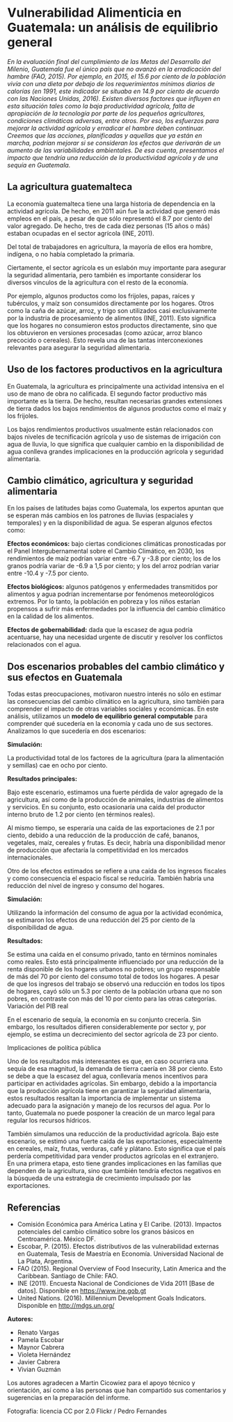 # Vulnerabilidad Alimenticia en Guatemala: un análisis de equilibrio general

<p id="lead"  class="lead"><em> En la evaluación final del cumplimiento de las Metas del Desarrollo del Milenio, Guatemala fue el único país que no avanzó en la erradicación  del hambre  (FAO, 2015). Por ejemplo, en 2015, el 15.6 por ciento de la población vivía con una dieta por debajo de los requerimientos mínimos diarios de calorías (en 1991, este indicador 
se situaba en 14.9 por ciento de acuerdo con las Naciones Unidas, 2016). 
Existen diversos factores que influyen en esta situación tales como la baja productividad agrícola, falta de apropiación de la tecnología por parte de los pequeños agricultores, condiciones climáticas adversas, entre otros. Por eso, los esfuerzos para mejorar la actividad agrícola y erradicar el hambre deben continuar. Creemos que las acciones, planificadas y aquellas que ya están en marcha, podrían mejorar si se consideran los efectos que derivarán de un aumento de las variabilidades ambientales. De esa cuenta, presentamos el impacto que tendría una reducción de la productividad agrícola y de una sequía en Guatemala. </em></p>

## La agricultura guatemalteca

La economía guatemalteca tiene una larga historia de dependencia en la actividad agrícola. De hecho, en 2011 aún fue la actividad que generó más empleos en el país, a pesar de que sólo representó el 8.7 por ciento del valor agregado. De hecho, tres de cada diez personas (15 años o más) estaban ocupadas en el sector agrícola (INE, 2011).

Del total de trabajadores en agricultura, la mayoría de ellos era hombre, indígena, o no había completado la primaria.

Ciertamente, el sector agrícola es un eslabón muy importante para asegurar la seguridad alimentaria, pero también es importante considerar los diversos vínculos de la agricultura con el resto de la economía.

Por ejemplo, algunos productos como los frijoles, papas, raíces y tubérculos, y maíz son consumidos directamente por los hogares. Otros como la caña de azúcar, arroz, y trigo son utilizados casi exclusivamente por la industria de procesamiento de alimentos (INE, 2011). Esto significa que los hogares no consumieron estos productos directamente, sino que los obtuvieron en versiones procesadas (como azúcar, arroz blanco precocido o cereales). Esto revela una de las tantas interconexiones relevantes para asegurar la seguridad alimentaria.

## Uso de los factores productivos en la agricultura

En Guatemala, la agricultura es principalmente una actividad intensiva en el uso de mano de obra no calificada. El segundo factor productivo más importante es la tierra.  De hecho, resultan necesarias grandes extensiones de tierra dados los bajos rendimientos de algunos productos como el maíz y los frijoles.

<!--tabla 2: Adaptado de la Matriz de Contabilidad Social, 2011.-->

Los bajos rendimientos productivos usualmente están relacionados con bajos niveles de tecnificación agrícola y uso de sistemas de irrigación con agua de lluvia, lo que significa que cualquier cambio en la disponibilidad de agua conlleva grandes implicaciones en la producción agrícola y seguridad alimentaria.

## Cambio climático, agricultura y seguridad alimentaria

En los países de latitudes bajas como Guatemala, los expertos apuntan que se esperan más cambios en  los patrones de lluvias (espaciales y temporales)  y en la disponibilidad de agua. Se esperan algunos efectos como:

**Efectos económicos:**  bajo ciertas condiciones climáticas pronosticadas por el Panel Intergubernamental sobre el Cambio Climático, en 2030, los rendimientos de maíz podrían variar entre -6.7 y -3.8 por ciento; los de los granos podría variar de -6.9 a 1,5 por ciento; y los del arroz podrían variar entre -10.4 y -7.5 por ciento.

**Efectos biológicos:** algunos patógenos y enfermedades transmitidos por alimentos y agua podrían incrementarse por  fenómenos meteorológicos extremos. Por lo tanto, la población en pobreza y los niños estarían propensos a sufrir más enfermedades por la influencia del cambio climático en la calidad de los alimentos.

**Efectos de gobernabilidad:** dada que la escasez de agua podría acentuarse, hay una necesidad urgente de discutir y resolver los conflictos relacionados con el agua.

## Dos escenarios probables del cambio climático y sus efectos en Guatemala

Todas estas preocupaciones, motivaron nuestro interés no sólo en estimar las consecuencias del cambio climático en la agricultura, sino también para comprender el impacto de otras variables sociales y económicas. En este análisis, utilizamos un **modelo de equilibrio general computable** para comprender qué sucedería en la economía y cada uno de sus sectores. Analizamos lo que sucedería en dos escenarios:

**Simulación:**

La productividad total de los factores de la agricultura (para la alimentación y semillas) cae en ocho por ciento.

**Resultados principales:**

Bajo este escenario, estimamos una fuerte pérdida de valor agregado de la agricultura, así como de la producción de animales, industrias de alimentos y servicios. En su conjunto, esto ocasionaría una caída del productor interno bruto de 1.2 por ciento (en términos reales). 

<!--tabla 3: Adaptado de la Matriz de Contabilidad Social, 2011.-->

Al mismo tiempo,  se esperaría una caída de las exportaciones de 2.1 por ciento, debido a una reducción de la producción de café, bananos, vegetales, maíz, cereales y frutas. Es decir, habría una disponibilidad menor de producción que afectaría la competitividad en los mercados internacionales.

Otro de los efectos estimados se refiere a una caída de los ingresos fiscales y como consecuencia el espacio fiscal se reduciría. También habría una reducción del nivel de ingreso y consumo del hogares.

**Simulación:**

Utilizando la información del consumo de agua por la actividad económica, se estimaron los efectos de una reducción del 25 por ciento de la disponibilidad de agua.

**Resultados:**

Se estima una caída en el consumo privado, tanto en términos nominales como reales. Esto está principalmente influenciado por una reducción de la renta disponible de los hogares urbanos no pobres; un grupo responsable de más del 70 por ciento del consumo total de todos los hogares. A pesar de que los ingresos del trabajo se observó una reducción en todos los tipos de hogares, cayó sólo un 5.3 por ciento de la población urbana que no son pobres, en contraste con más del 10 por ciento para las otras categorías.
Variación del PIB real

En el escenario de sequía, la economía en su conjunto crecería. Sin embargo, los resultados difieren considerablemente por sector y, por ejemplo, se estima un decrecimiento del sector agrícola de 23 por ciento.

Implicaciones de política pública

Uno de los resultados más interesantes es que, en caso ocurriera una sequía de esa magnitud, la demanda de tierra caería en 38 por ciento. Esto se debe a que la escasez del agua, conllevaría menos incentivos para participar en actividades agrícolas. Sin embargo, debido a la importancia que la producción agrícola tiene en garantizar la seguridad alimentaria, estos resultados resaltan la importancia de implementar un sistema adecuado para la asignación y manejo de los recursos del agua. Por lo tanto, Guatemala no puede posponer la creación de un marco legal para regular los recursos hídricos.

También simulamos una reducción de la productividad agrícola. Bajo este escenario, se estimó una fuerte caída de las exportaciones, especialmente en cereales, maíz, frutas, verduras, café y plátano. Esto significa que el país perdería competitividad para vender productos agrícolas en el extranjero. En una primera etapa, esto tiene grandes implicaciones en las familias que dependen de la agricultura, sino que también tendría efectos negativos en la búsqueda de una estrategia de crecimiento impulsado por las exportaciones.

## Referencias

* Comisión Económica para América Latina y El Caribe. (2013). Impactos potenciales del cambio climático sobre los granos básicos en Centroamérica. México DF.
* Escobar, P. (2015). Efectos distributivos de las vulnerabilidad externas en Guatemala, Tesis de Maestría en Economía. Universidad Nacional de La Plata, Argentina.
* FAO  (2015). Regional Overview of Food Insecurity, Latin America and the Caribbean. Santiago de Chile: FAO.
* INE (2011). Encuesta Nacional de Condiciones de Vida 2011 [Base de datos]. Disponible en https://www.ine.gob.gt
* United Nations. (2016). Millennium Development Goals Indicators. Disponible en http://mdgs.un.org/

**Autores:**

* Renato Vargas
* Pamela Escobar
* Maynor Cabrera 
* Violeta Hernández
* Javier Cabrera 
* Vivian Guzmán

Los autores agradecen a Martin Cicowiez para el apoyo técnico y orientación, así como a las personas que han compartido sus comentarios y sugerencias en la preparación del informe.

Fotografía: licencia CC por 2.0 Flickr / Pedro Fernandes
